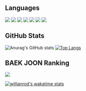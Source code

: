 <h2>
  Languages
</h2>
<div>
  <img src="https://img.shields.io/badge/C-ab0d0d?style=flat-square&logo=C&logoColor=white"/>
  <img src="https://img.shields.io/badge/C++-ca1414?style=flat-square&logo=c%2B%2B&logoColor=white"/>
  <img src="https://img.shields.io/badge/JavaScript-F7DF1E?style=flat-square&logo=JavaScript&logoColor=black"/>
  <img src="https://img.shields.io/badge/Java-25d807?style=flat-square&logo=JAVA&logoColor=black"/>
  <img src="https://img.shields.io/badge/Android-21b508?style=flat-square&logo=Android&logoColor=white"/>
  <img src="https://img.shields.io/badge/HTML5-1572B6?style=flat-square&logo=HTML5&logoColor=white"/>
  <img src="https://img.shields.io/badge/CSS3-125e95?style=flat-square&logo=CSS3&logoColor=white"/>
  <br>
</div>
<h2>
  GitHub Stats
</h2>
            
![Anurag's GitHub stats](https://github-readme-stats.vercel.app/api?username=kakaopanda&show_icons=true&theme=github_dark)
[![Top Langs](https://github-readme-stats.vercel.app/api/top-langs/?username=kakaopanda&count_private=true&langs_count=3&theme=github_dark)](https://github.com/anuraghazra/github-readme-stats)
 
 <h2>
  BAEK JOON Ranking
</h2>
 
<img src="http://mazassumnida.wtf/api/v2/generate_badge?boj=kakaopanda">

[![willianrod's wakatime stats](https://github-readme-stats.vercel.app/api/wakatime?username=kakaopanda)](https://github.com/anuraghazra/github-readme-stats)



